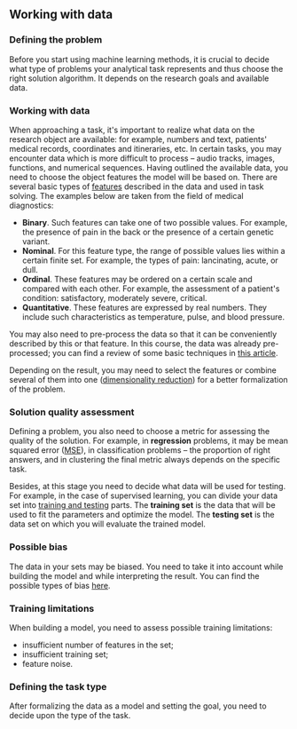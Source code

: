 ## Working with data

### Defining the problem
Before you start using machine learning methods, it is crucial to decide what type of problems your analytical task represents and thus choose the right solution algorithm. It depends on the research goals and available data.

### Working with data
When approaching a task, it's important to realize what data on the research object are available: for example, numbers and text, patients' medical records, coordinates and itineraries, etc. In certain tasks, you may encounter data which is more difficult to process – audio tracks, images, functions, and numerical sequences.
Having outlined the available data, you need to choose the object features the model will be based on.
There are several basic types of [features](https://en.wikipedia.org/wiki/Feature_(machine_learning)) described in the data and used in task solving. The examples below are taken from the field of medical diagnostics:

- **Binary**. Such features can take one of two possible values. For example, the presence of pain in the back or the presence of a certain genetic variant.
- **Nominal**. For this feature type, the range of possible values lies within a certain finite set. For example, the types of pain: lancinating, acute, or dull.
- **Ordinal**. These features may be ordered on a certain scale and compared with each other. For example, the assessment of a patient's condition: satisfactory, moderately severe, critical.
- **Quantitative**. These features are expressed by real numbers. They include such characteristics as temperature, pulse, and blood pressure.

You may also need to pre-process the data so that it can be conveniently described by this or that feature. In this course, the data was already pre-processed; you can find a review of some basic techniques in [this article](https://towardsdatascience.com/introduction-to-data-preprocessing-in-machine-learning-a9fa83a5dc9d).

Depending on the result, you may need to select the features or combine several of them into one ([dimensionality reduction](https://en.wikipedia.org/wiki/Dimensionality_reduction)) for a better formalization of the problem.

### Solution quality assessment
Defining a problem, you also need to choose a metric for assessing the quality of the solution. For example, in **regression** problems, it may be mean squared error ([MSE](https://en.wikipedia.org/wiki/Mean_squared_error)), in classification problems – the proportion of right answers, and in clustering the final metric always depends on the specific task.

Besides, at this stage you need to decide what data will be used for testing. For example, in the case of supervised learning, you can divide your data set into [training and testing](https://en.wikipedia.org/wiki/Training,_validation,_and_test_sets) parts. The **training set** is the data that will be used to fit the parameters and optimize the model. The **testing set** is the data set on which you will evaluate the trained model.


### Possible bias
The data in your sets may be biased. You need to take it into account while building the model and  while interpreting the result. You can find the possible types of bias [here](https://developers.google.com/machine-learning/glossary#bias_ethics).


### Training limitations
When building a model, you need to assess possible training limitations:
- insufficient number of features in the set;
- insufficient training set;
- feature noise.

### Defining the task type 
After formalizing the data as a model and setting the goal, you need to decide upon the type of the task.
